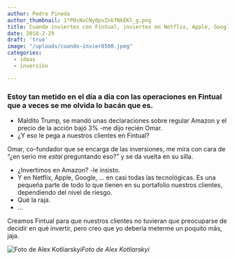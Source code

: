 ```yaml
---
author: Pedro Pineda
author_thumbnail: 1*P0sNvCNy0pvZnkfNkEKl_g.png
title: Cuando inviertes con Fintual, inviertes en Netflix, Apple, Google y Amazon.
date: 2018-2-29
draft: 'true'
image: "/uploads/cuando-invier8500.jpeg"
categories:
  - ideas
  - inversión

---
```


### Estoy tan metido en el día a día con las operaciones en Fintual que a veces se me olvida lo bacán que es.

- Maldito Trump, se mandó unas declaraciones sobre regular Amazon y el precio de la acción bajó 3% -me dijo recién Omar.
- ¿Y eso le pega a nuestros clientes en Fintual?

Omar, co-fundador que se encarga de las inversiones, me mira con cara de “¿en serio me *estai* preguntando eso?” y se da vuelta en su silla.

- ¿Invertimos en Amazon? -le insisto.
- Y en Netflix, Apple, Google, … en casi todas las tecnológicas. Es una pequeña parte de todo lo que tienen en su portafolio nuestros clientes, dependiendo del nivel de riesgo.
- Qué la raja.
- …

Creamos Fintual para que nuestros clientes no tuvieran que preocuparse de decidir en qué invertir, pero creo que yo debería meterme un poquito más, jaja.

![Foto de Alex Kotliarskyi](/uploads/cuando-invier8500.jpeg)*Foto de Alex Kotliarskyi*
